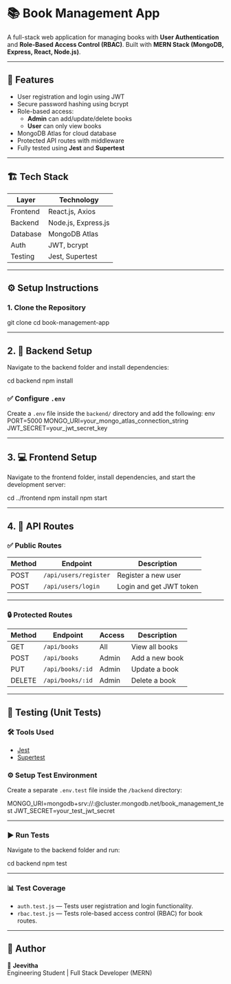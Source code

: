# 📚 Book Management App

A full-stack web application for managing books with **User Authentication** and **Role-Based Access Control (RBAC)**. Built with **MERN Stack (MongoDB, Express, React, Node.js)**.

---

## 🔑 Features

- User registration and login using JWT
- Secure password hashing using bcrypt
- Role-based access: 
  - **Admin** can add/update/delete books
  - **User** can only view books
- MongoDB Atlas for cloud database
- Protected API routes with middleware
- Fully tested using **Jest** and **Supertest**

---

## 🏗️ Tech Stack

| Layer        | Technology            |
|--------------|------------------------|
| Frontend     | React.js, Axios        |
| Backend      | Node.js, Express.js    |
| Database     | MongoDB Atlas          |
| Auth         | JWT, bcrypt            |
| Testing      | Jest, Supertest        |

---


## ⚙️ Setup Instructions

### 1. Clone the Repository
git clone <repo-url>
cd book-management-app

---

## 2. 🔧 Backend Setup

Navigate to the backend folder and install dependencies:

cd backend
npm install


### ✅ Configure `.env`

Create a `.env` file inside the `backend/` directory and add the following:
env
PORT=5000
MONGO_URI=your_mongo_atlas_connection_string
JWT_SECRET=your_jwt_secret_key

---

## 3. 💻 Frontend Setup

Navigate to the frontend folder, install dependencies, and start the development server:

cd ../frontend
npm install
npm start


---

## 4. 📡 API Routes

### ✅ Public Routes

| Method | Endpoint              | Description            |
|--------|-----------------------|------------------------|
| POST   | `/api/users/register` | Register a new user    |
| POST   | `/api/users/login`    | Login and get JWT token |


---

### 🔒 Protected Routes

| Method | Endpoint           | Access | Description      |
|--------|--------------------|--------|------------------|
| GET    | `/api/books`       | All    | View all books   |
| POST   | `/api/books`       | Admin  | Add a new book   |
| PUT    | `/api/books/:id`   | Admin  | Update a book    |
| DELETE | `/api/books/:id`   | Admin  | Delete a book    |


---

## 🧪 Testing (Unit Tests)

### 🛠️ Tools Used
- [Jest](https://jestjs.io/)
- [Supertest](https://github.com/visionmedia/supertest)

### ⚙️ Setup Test Environment

Create a separate `.env.test` file inside the `/backend` directory:

MONGO_URI=mongodb+srv://<your-user>:<pass>@cluster.mongodb.net/book_management_test
JWT_SECRET=your_test_jwt_secret

---

### ▶️ Run Tests

Navigate to the backend folder and run:

cd backend
npm test

---

### 📊 Test Coverage

- `auth.test.js` — Tests user registration and login functionality.
- `rbac.test.js` — Tests role-based access control (RBAC) for book routes.


---

## 📄 Author

👤 **Jeevitha**  
Engineering Student | Full Stack Developer (MERN)

